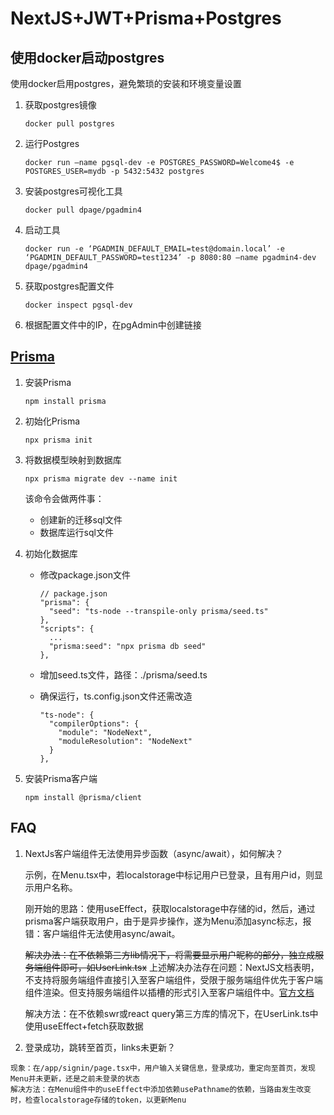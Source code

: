 # NextJS+JWT+Prisma+Postgres

## 使用docker启动postgres

  使用docker启用postgres，避免繁琐的安装和环境变量设置

  1. 获取postgres镜像
  
      ```
      docker pull postgres
      ```

  2. 运行Postgres

      ```
      docker run –name pgsql-dev -e POSTGRES_PASSWORD=Welcome4$ -e  POSTGRES_USER=mydb -p 5432:5432 postgres
      ``` 

  3. 安装postgres可视化工具

      ```
      docker pull dpage/pgadmin4
      ```

  4. 启动工具

      ```
      docker run -e ‘PGADMIN_DEFAULT_EMAIL=test@domain.local’ -e ‘PGADMIN_DEFAULT_PASSWORD=test1234’ -p 8080:80 –name pgadmin4-dev dpage/pgadmin4
      ```

  5. 获取postgres配置文件

      ```
      docker inspect pgsql-dev
      ```

  6. 根据配置文件中的IP，在pgAdmin中创建链接

## [Prisma](https://www.prisma.io/docs/getting-started/setup-prisma/start-from-scratch/relational-databases-typescript-postgresql)

  1. 安装Prisma

      ```
      npm install prisma
      ```
  
  2. 初始化Prisma

      ```
      npx prisma init
      ```

  3. 将数据模型映射到数据库

      ```
      npx prisma migrate dev --name init
      ```

      该命令会做两件事：

        - 创建新的迁移sql文件
        - 数据库运行sql文件

  4. 初始化数据库

      - 修改package.json文件

        ```
        // package.json
        "prisma": {
          "seed": "ts-node --transpile-only prisma/seed.ts"
        },
        "scripts": {
          ...
          "prisma:seed": "npx prisma db seed"
        },
        ```
      
      - 增加seed.ts文件，路径：./prisma/seed.ts

      - 确保运行，ts.config.json文件还需改造

        ```
        "ts-node": {
          "compilerOptions": {
            "module": "NodeNext",
            "moduleResolution": "NodeNext"
          }
        },
        ```

  5. 安装Prisma客户端

      ```
      npm install @prisma/client
      ```


## FAQ

  1. NextJs客户端组件无法使用异步函数（async/await），如何解决？

      示例，在Menu.tsx中，若localstorage中标记用户已登录，且有用户id，则显示用户名称。

      刚开始的思路：使用useEffect，获取localstorage中存储的id，然后，通过prisma客户端获取用户，由于是异步操作，遂为Menu添加async标志，报错：客户端组件无法使用async/await。

      ~~解决办法：在不依赖第三方lib情况下，将需要显示用户昵称的部分，独立成服务端组件即可，如UserLink.tsx~~
      上述解决办法存在问题：NextJS文档表明，不支持将服务端组件直接引入至客户端组件，受限于服务端组件优先于客户端组件渲染。但支持服务端组件以插槽的形式引入至客户端组件中。[官方文档](https://nextjs.org/docs/app/building-your-application/rendering/composition-patterns)

      解决方法：在不依赖swr或react query第三方库的情况下，在UserLink.ts中使用useEffect+fetch获取数据

  2. 登录成功，跳转至首页，links未更新？

    现象：在/app/signin/page.tsx中，用户输入关键信息，登录成功，重定向至首页，发现Menu并未更新，还是之前未登录的状态
    解决方法：在Menu组件中的useEffect中添加依赖usePathname的依赖，当路由发生改变时，检查localstorage存储的token，以更新Menu
